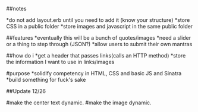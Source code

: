 ##notes

*do not add layout.erb until you need to add it (know your structure)
*store CSS in a public folder
*store images and javascript in the same public folder

##features
*eventually this will be a bunch of quotes/images
*need a slider or a thing to step through (JSON?)
*allow users to submit their own mantras

##how do i
*get a header that passes links(calls an HTTP method)
*store the information I want to use in links/images

#purpose
*solidify competency in HTML, CSS and basic JS and Sinatra
*build something for fuck's sake


##Update 12/26

#make the center text dynamic.
#make the image dynamic.
